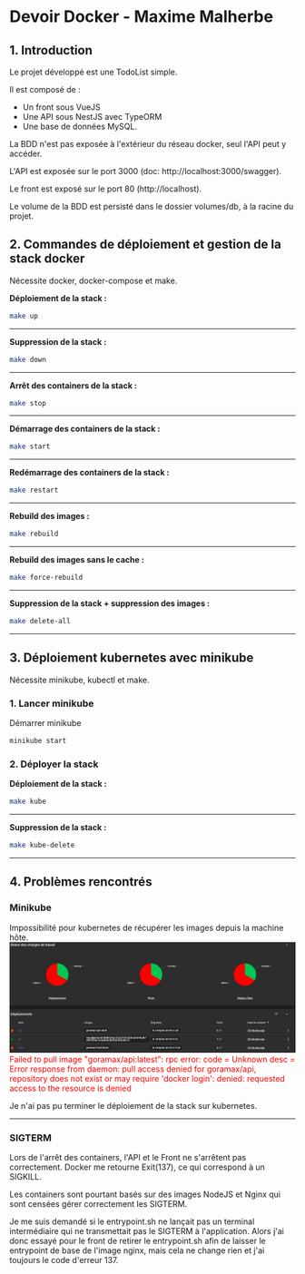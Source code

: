 # Devoir Docker - Maxime Malherbe

## 1. Introduction

Le projet développé est une TodoList simple.

Il est composé de :

- Un front sous VueJS
- Une API sous NestJS avec TypeORM
- Une base de données MySQL.

La BDD n'est pas exposée à l'extérieur du réseau docker, seul l'API peut y accéder.

L'API est exposée sur le port 3000 (doc: http://localhost:3000/swagger).

Le front est exposé sur le port 80 (http://localhost).

Le volume de la BDD est persisté dans le dossier volumes/db, à la racine du projet.

## 2. Commandes de déploiement et gestion de la stack docker

Nécessite docker, docker-compose et make.

**Déploiement de la stack :**

```bash
make up
```

---

**Suppression de la stack :**

```bash
make down
```

---

**Arrêt des containers de la stack :**

```bash
make stop
```

---

**Démarrage des containers de la stack :**

```bash
make start
```

---

**Redémarrage des containers de la stack :**

```bash
make restart
```

---

**Rebuild des images :**

```bash
make rebuild
```

---

**Rebuild des images sans le cache :**

```bash
make force-rebuild
```

---

**Suppression de la stack + suppression des images :**

```bash
make delete-all
```

---

## 3. Déploiement kubernetes avec minikube

Nécessite minikube, kubectl et make.

### 1. Lancer minikube

Démarrer minikube

```bash
minikube start
```

### 2. Déployer la stack

**Déploiement de la stack :**

```bash
make kube
```

---

**Suppression de la stack :**

```bash
make kube-delete
```

---

## 4. Problèmes rencontrés

### Minikube

Impossibilité pour kubernetes de récupérer les images depuis la machine hôte.
![Image dashboard Minikube](./readme_images/minikube-dashboard.png)
<span style="color:red">Failed to pull image "goramax/api:latest": rpc error: code = Unknown desc = Error response from daemon: pull access denied for goramax/api, repository does not exist or may require 'docker login': denied: requested access to the resource is denied</span>

Je n'ai pas pu terminer le déploiement de la stack sur kubernetes.

---

### SIGTERM

Lors de l'arrêt des containers, l'API et le Front ne s'arrêtent pas correctement.
Docker me retourne Exit(137), ce qui correspond à un SIGKILL.

Les containers sont pourtant basés sur des images NodeJS et Nginx qui sont censées gérer correctement les SIGTERM.

Je me suis demandé si le entrypoint.sh ne lançait pas un terminal intermédiaire qui ne transmettait pas le SIGTERM à l'application.
Alors j'ai donc essayé pour le front de retirer le entrypoint.sh afin de laisser le entrypoint de base de l'image nginx, mais cela ne change rien et j'ai toujours le code d'erreur 137.